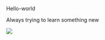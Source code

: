 Hello-world

Always trying to learn something new</p>

<img src="https://avatars.githubusercontent.com/u/117386916?v=4">

